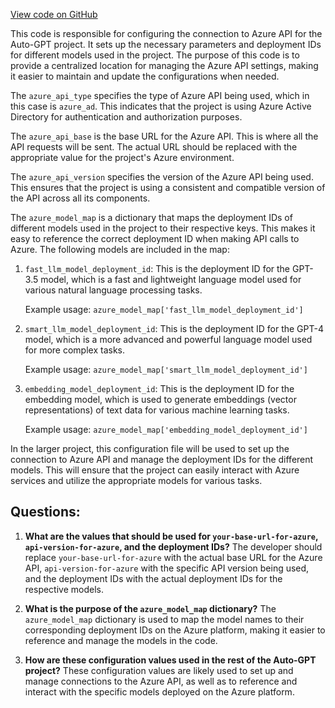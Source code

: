 [View code on GitHub](https://github.com/Significant-Gravitas/Auto-GPT/azure.yaml.template)

This code is responsible for configuring the connection to Azure API for the Auto-GPT project. It sets up the necessary parameters and deployment IDs for different models used in the project. The purpose of this code is to provide a centralized location for managing the Azure API settings, making it easier to maintain and update the configurations when needed.

The `azure_api_type` specifies the type of Azure API being used, which in this case is `azure_ad`. This indicates that the project is using Azure Active Directory for authentication and authorization purposes.

The `azure_api_base` is the base URL for the Azure API. This is where all the API requests will be sent. The actual URL should be replaced with the appropriate value for the project's Azure environment.

The `azure_api_version` specifies the version of the Azure API being used. This ensures that the project is using a consistent and compatible version of the API across all its components.

The `azure_model_map` is a dictionary that maps the deployment IDs of different models used in the project to their respective keys. This makes it easy to reference the correct deployment ID when making API calls to Azure. The following models are included in the map:

1. `fast_llm_model_deployment_id`: This is the deployment ID for the GPT-3.5 model, which is a fast and lightweight language model used for various natural language processing tasks.
   
   Example usage: `azure_model_map['fast_llm_model_deployment_id']`

2. `smart_llm_model_deployment_id`: This is the deployment ID for the GPT-4 model, which is a more advanced and powerful language model used for more complex tasks.
   
   Example usage: `azure_model_map['smart_llm_model_deployment_id']`

3. `embedding_model_deployment_id`: This is the deployment ID for the embedding model, which is used to generate embeddings (vector representations) of text data for various machine learning tasks.
   
   Example usage: `azure_model_map['embedding_model_deployment_id']`

In the larger project, this configuration file will be used to set up the connection to Azure API and manage the deployment IDs for the different models. This will ensure that the project can easily interact with Azure services and utilize the appropriate models for various tasks.
## Questions: 
 1. **What are the values that should be used for `your-base-url-for-azure`, `api-version-for-azure`, and the deployment IDs?**
   The developer should replace `your-base-url-for-azure` with the actual base URL for the Azure API, `api-version-for-azure` with the specific API version being used, and the deployment IDs with the actual deployment IDs for the respective models.

2. **What is the purpose of the `azure_model_map` dictionary?**
   The `azure_model_map` dictionary is used to map the model names to their corresponding deployment IDs on the Azure platform, making it easier to reference and manage the models in the code.

3. **How are these configuration values used in the rest of the Auto-GPT project?**
   These configuration values are likely used to set up and manage connections to the Azure API, as well as to reference and interact with the specific models deployed on the Azure platform.